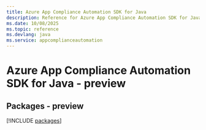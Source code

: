 ```yaml
---
title: Azure App Compliance Automation SDK for Java
description: Reference for Azure App Compliance Automation SDK for Java
ms.date: 10/08/2025
ms.topic: reference
ms.devlang: java
ms.service: appcomplianceautomation
---
```

# Azure App Compliance Automation SDK for Java - preview
## Packages - preview
[!INCLUDE [packages](app-compliance-automation-index.md)]